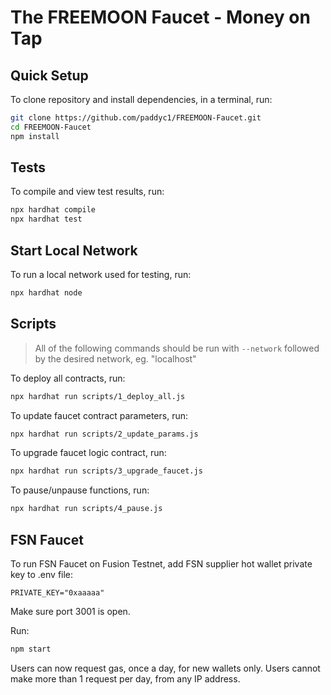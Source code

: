 # The FREEMOON Faucet - Money on Tap

## Quick Setup

To clone repository and install dependencies, in a terminal, run:

```bash
git clone https://github.com/paddyc1/FREEMOON-Faucet.git
cd FREEMOON-Faucet
npm install
```

## Tests

To compile and view test results, run:

```bash
npx hardhat compile
npx hardhat test
```

## Start Local Network

To run a local network used for testing, run:

```bash
npx hardhat node
```

## Scripts

> All of the following commands should be run with `--network` followed by the desired network, eg. "localhost"

To deploy all contracts, run:

```bash
npx hardhat run scripts/1_deploy_all.js
```

To update faucet contract parameters, run:

```bash
npx hardhat run scripts/2_update_params.js
```

To upgrade faucet logic contract, run:

```bash
npx hardhat run scripts/3_upgrade_faucet.js
```

To pause/unpause functions, run:

```bash
npx hardhat run scripts/4_pause.js
```

## FSN Faucet

To run FSN Faucet on Fusion Testnet, add FSN supplier hot wallet private key to .env file:

```
PRIVATE_KEY="0xaaaaa"
```

Make sure port 3001 is open.

Run:

```bash
npm start
```

Users can now request gas, once a day, for new wallets only. Users cannot make more than 1 request per day, from any IP address.